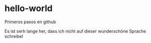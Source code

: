# hello-world
Primeros pasos en github

Es ist serh lange her, dass ich nicht auf dieser wunderschöne Sprache schreibe!
